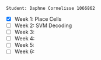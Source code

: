 ```
Student: Daphne Cornelisse 1066862
```

- [x] Week 1: Place Cells
- [ ] Week 2: SVM Decoding
- [ ] Week 3:
- [ ] Week 4:
- [ ] Week 5:
- [ ] Week 6:
